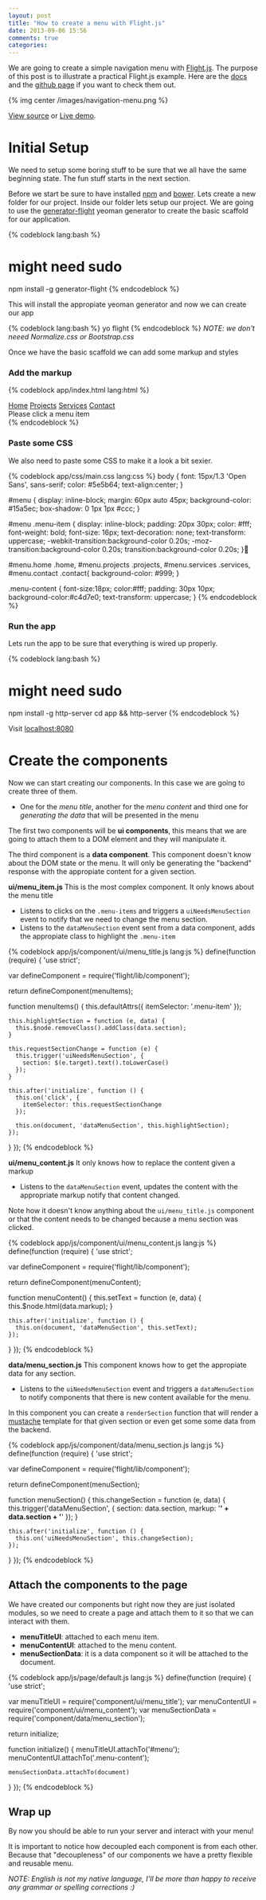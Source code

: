 ```yaml
---
layout: post
title: "How to create a menu with Flight.js"
date: 2013-09-06 15:56
comments: true
categories:
---
```


We are going to create a simple navigation menu with [Flight.js](http://flightjs.github.io/). The purpose of this post is to illustrate a practical Flight.js example. Here are the [docs](https://github.com/flightjs/flight/tree/master/doc) and the [github page](https://github.com/flightjs/flight) if you want to check them out.

{% img center /images/navigation-menu.png %}

[View source](https://github.com/rogeliog/learn-flight-navigation-menu-demo/tree/master/app) or [Live demo](http://rogeliog.github.io/learn-flight-navigation-menu-demo).

# Initial Setup

We need to setup some boring stuff to be sure that we all have the same beginning state. The fun stuff starts in the next section.

Before we start be sure to have installed [npm](https://npmjs.org/) and [bower](http://bower.io/). Lets create a new folder for our project. Inside our folder lets setup our project. We are going to use the [generator-flight](https://github.com/flightjs/generator-flight) yeoman generator to create the basic scaffold for our application.

{% codeblock lang:bash %}
# might need sudo
npm install -g generator-flight
{% endcodeblock %}

This will install the appropiate yeoman generator and now we can create our app

{% codeblock lang:bash %}
yo flight
{% endcodeblock %}
_NOTE: we don't neeed Normalize.css or Bootstrap.css_

Once we have the basic scaffold we can add some markup and styles

### Add the markup

{% codeblock app/index.html lang:html %}
<div id="main">
  <nav id="menu">
    <a href="#" class="home menu-item">Home</a>
    <a href="#" class="projects menu-item">Projects</a>
    <a href="#" class="services menu-item">Services</a>
    <a href="#" class="contact menu-item">Contact</a>
  </nav>

  <div class="menu-content">
    Please click a menu item
  </div>
</div>
{% endcodeblock %}


### Paste some CSS

We also need to paste some CSS to make it a look a bit sexier.

{% codeblock app/css/main.css lang:css %}
body {
  font: 15px/1.3 'Open Sans', sans-serif;
  color: #5e5b64;
  text-align:center;
}

#menu {
  display: inline-block;
  margin: 60px auto 45px;
  background-color: #15a5ec;
  box-shadow: 0 1px 1px #ccc;
}

#menu .menu-item {
  display: inline-block;
  padding: 20px 30px;
  color: #fff;
  font-weight: bold;
  font-size: 16px;
  text-decoration: none;
  text-transform: uppercase;
  -webkit-transition:background-color 0.20s;
  -moz-transition:background-color 0.20s;
  transition:background-color 0.20s;
}

#menu.home .home,
#menu.projects .projects,
#menu.services .services,
#menu.contact .contact{
  background-color: #999;
}


.menu-content {
  font-size:18px;
  color:#fff;
  padding: 30px 10px;
  background-color:#c4d7e0;
  text-transform: uppercase;
}
{% endcodeblock %}

### Run the app

Lets run the app to be sure that everything is wired up properly.

{% codeblock lang:bash %}
# might need sudo
npm install -g http-server
cd app && http-server
{% endcodeblock %}

Visit [localhost:8080](http://localhost:8080)

# Create the components

Now we can start creating our components. In this case we are going to create
three of them.

* One for the *menu title*, another for the *menu content* and third one for *generating the data* that will be presented in the menu

The first two components will be **ui components**, this means that we are going
to attach them to a DOM element and they will manipulate it.

The third component is a **data component**. This component doesn't know about the DOM state or the menu.
It will only be generating the "backend" response with the appropiate content for
a given section.

**ui/menu_item.js** This is the most complex component. It only knows about the menu title

  * Listens to clicks on the `.menu-items` and triggers a `uiNeedsMenuSection`
  event to notify that we need to change the menu section.
  * Listens to the `dataMenuSection` event sent from a data component, adds the appropiate class to highlight the `.menu-item`

{% codeblock app/js/component/ui/menu_title.js lang:js %}
define(function (require) {
  'use strict';

  var defineComponent = require('flight/lib/component');

  return defineComponent(menuItems);

  function menuItems() {
    this.defaultAttrs({
      itemSelector: '.menu-item'
    });

    this.highlightSection = function (e, data) {
      this.$node.removeClass().addClass(data.section);
    }

    this.requestSectionChange = function (e) {
      this.trigger('uiNeedsMenuSection', {
        section: $(e.target).text().toLowerCase()
      });
    }

    this.after('initialize', function () {
      this.on('click', {
        itemSelector: this.requestSectionChange
      });

      this.on(document, 'dataMenuSection', this.highlightSection);
    });
  }
});
{% endcodeblock %}

**ui/menu_content.js** It only knows how to replace the content given a markup

  * Listens to the `dataMenuSection` event, updates the content with the appropriate markup notify that content changed.

Note how it doesn't know anything about the `ui/menu_title.js` component or
that the content needs to be changed because a menu section was clicked.

{% codeblock app/js/component/ui/menu_content.js lang:js %}
define(function (require) {
  'use strict';

  var defineComponent = require('flight/lib/component');

  return defineComponent(menuContent);

  function menuContent() {
    this.setText = function (e, data) {
      this.$node.html(data.markup);
    }

    this.after('initialize', function () {
      this.on(document, 'dataMenuSection', this.setText);
    });
  }
});
{% endcodeblock %}

**data/menu_section.js** This component knows how to get the appropiate data for any section.

  * Listens to the `uiNeedsMenuSection` event and triggers a `dataMenuSection` to
  notify components that there is new content available for the menu.

In this component you can create a `renderSection` function that will render a [mustache](http://mustache.github.io/) template
for that given section or even get some some data from the backend.

{% codeblock app/js/component/data/menu_section.js lang:js %}
define(function (require) {
  'use strict';

  var defineComponent = require('flight/lib/component');

  return defineComponent(menuSection);

  function menuSection() {
    this.changeSection = function (e, data) {
      this.trigger('dataMenuSection', {
        section: data.section,
        markup: '<b>' + data.section + '</b>'
      });
    }

    this.after('initialize', function () {
      this.on('uiNeedsMenuSection', this.changeSection);
    });
  }
});
{% endcodeblock %}

## Attach the components to the page

We have created our components but right now they are just isolated modules, so
we need to create a page and attach them to it so that we can interact with
them.

* **menuTitleUI**: attached to each menu item.
* **menuContentUI**: attached to the menu content.
* **menuSectionData**: it is a data component so it will be attached to the document.

{% codeblock app/js/page/default.js lang:js %}
define(function (require) {
  'use strict';

  var menuTitleUI = require('component/ui/menu_title');
  var menuContentUI = require('component/ui/menu_content');
  var menuSectionData = require('component/data/menu_section');

  return initialize;

  function initialize() {
    menuTitleUI.attachTo('#menu');
    menuContentUI.attachTo('.menu-content');

    menuSectionData.attachTo(document)
  }
});
{% endcodeblock %}

## Wrap up

By now you should be able to run your server and interact with your menu!

It is important to notice how decoupled each component is from each other.
Because that "decoupleness" of our components we have a pretty flexible and reusable menu.


*NOTE: English is not my native language, I'll be more than happy to receive any grammar or spelling corrections :)*
